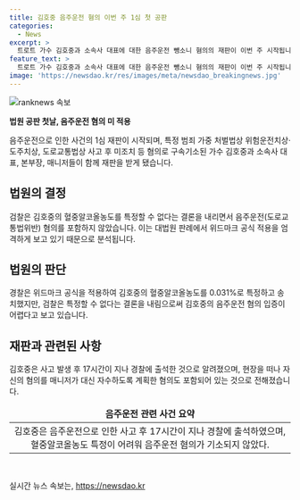 ```yaml
---
title: 김호중 음주운전 혐의 이번 주 1심 첫 공판
categories:
  - News
excerpt: >
  트로트 가수 김호중과 소속사 대표에 대한 음주운전 뺑소니 혐의의 재판이 이번 주 시작됩니다. 김호중은 음주운전으로 사고를 낸 후 조치를 취하지 않고 도주한 혐의를 받고, 자신의 혐의를 매니저가 대신 자수하도록 유도한 혐의도 있습니다. 음주운전 혐의가 입증되지 않아 기소되지 않았으나, 첫 공판기일에서 소속사 대표와 본부장, 매니저도 함께 재판을 받을 예정입니다.
feature_text: >
  트로트 가수 김호중과 소속사 대표에 대한 음주운전 뺑소니 혐의의 재판이 이번 주 시작됩니다. 김호중은 음주운전으로 사고를 낸 후 조치를 취하지 않고 도주한 혐의를 받고, 자신의 혐의를 매니저가 대신 자수하도록 유도한 혐의도 있습니다. 음주운전 혐의가 입증되지 않아 기소되지 않았으나, 첫 공판기일에서 소속사 대표와 본부장, 매니저도 함께 재판을 받을 예정입니다.
image: 'https://newsdao.kr/res/images/meta/newsdao_breakingnews.jpg'
---
```


<p><img src="https://newsdao.kr/res/images/meta/newsdao_breakingnews.jpg" alt="ranknews 속보" /></p>

<p><b>법원 공판 첫날, 음주운전 혐의 미 적용</b></p>

<p data-ke-size="size16">음주운전으로 인한 사건의 1심 재판이 시작되며, 특정 범죄 가중 처벌법상 위험운전치상·도주치상, 도로교통법상 사고 후 미조치 등 혐의로 구속기소된 가수 김호중과 소속사 대표, 본부장, 매니저들이 함께 재판을 받게 됐습니다.</p> 

<h2 data-ke-size="size26">법원의 결정</h2>

<p data-ke-size="size16">검찰은 김호중의 혈중알코올농도를 특정할 수 없다는 결론을 내리면서 음주운전(도로교통법위반) 혐의를 포함하지 않았습니다. 이는 대법원 판례에서 위드마크 공식 적용을 엄격하게 보고 있기 때문으로 분석됩니다.</p>

<h2 data-ke-size="size26">법원의 판단</h2>

<p data-ke-size="size16">경찰은 위드마크 공식을 적용하여 김호중의 혈중알코올농도를 0.031%로 특정하고 송치했지만, 검찰은 특정할 수 없다는 결론을 내림으로써 김호중의 음주운전 혐의 입증이 어렵다고 보고 있습니다.</p>

<h2 data-ke-size="size26">재판과 관련된 사항</h2>

<p data-ke-size="size16">김호중은 사고 발생 후 17시간이 지나 경찰에 출석한 것으로 알려졌으며, 현장을 떠나 자신의 혐의를 매니저가 대신 자수하도록 계획한 혐의도 포함되어 있는 것으로 전해졌습니다.</p>

<table>
<thead>
<tr>
<td style="text-align: center; height: 17px;"><b>음주운전 관련 사건 요약</b></td>
</tr>
</thead>
<tbody>
<tr>
<td style="text-align: center; height: 17px;">김호중은 음주운전으로 인한 사고 후 17시간이 지나 경찰에 출석하였으며, 혈중알코올농도 특정이 어려워 음주운전 혐의가 기소되지 않았다.</td>
</tr>
</tbody>
</table>

<p data-ke-size="size16">&nbsp;</p>
실시간 뉴스 속보는, <a href="https://newsdao.kr" rel="dofollow">https://newsdao.kr</a>


